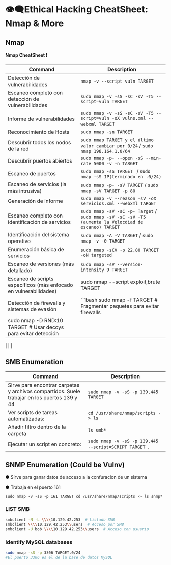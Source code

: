 # 👁️‍🗨️​ Ethical Hacking CheatSheet: Nmap & More

## Nmap
 ​**Nmap CheatSheet ❗**

| Command                                       | Description                                            |
|-----------------------------|--------------------------------------------------------|
| Detección de vulnerabilidades                   | `nmap -v --script vuln TARGET`                                       |
| Escaneo completo con detección de vulnerabilidades                    | `sudo nmap -v -sS -sC -sV -T5 --script=vuln TARGET`                             |   
| Informe de vulnerabilidades                | `sudo nmap -v -sS -sC -sV -T5 --script=vuln -oX vulns.xml --webxml TARGE`T                              |
| Reconocimiento de Hosts                             | `sudo nmap -sn TARGET `                                        |
| Descubrir todos los nodos de la red                       | `sudo nmap TARGET y el último valor cambiar por 0/24` / `sudo nmap 198.164.1.0/64`             |
| Descubrir puertos abiertos                             | `sudo nmap -p- --open -sS --min-rate 5000 -v -n TARGET`                         |
| Escaneo de puertos                          | `sudo nmap -sS TARGET `  / `sudo nmap -sS IP(terminado en .0/24)     `             |
|Escaneo de servicios (la más intrusiva)                              | `sudo nmap -p- -sV TARGET` /  `sudo nmap -sV TARGET -p 80`                            |
| Generación de informe                   | `sudo nmap -v --reason -sV -oX servicios.xml --webxml TARGET`                         |
| Escaneo completo con identificación de servicios          | `sudo nmap -sV -sC -p- Target` / `sudo nmap -sV -sC -sV -T5 (aumenta la Velocdiad de escaneo) TARGET `                    |
| Identificación del sistema operativo                             | `sudo nmap -A -V TARGET` / `sudo nmap -v -0 TARGET`|
| Enumeración básica de servicios                             | `sudo nmap -sCV -p 22,80 TARGET -oN targeted  `  
| Escaneo de versiones (más detallado)            |            `sudo nmap -sV --version-intensity 9 TARGET `          |
|Escaneo de scripts específicos (más enfocado en vulnerabilidades)        |   sudo nmap --script exploit,brute TARGET    |
|Detección de firewalls y sistemas de evasión                 |       ```bash sudo nmap -f TARGET  # Fragmentar paquetes para evitar firewalls
sudo nmap -D RND:10 TARGET  # Usar decoys para evitar detección  |

| 
|
|

## SMB Enumeration

| Command | Description |
|---------|-------------|
| Sirve para encontrar carpetas y archivos compartidos. Suele trabajar en los puertos 139 y 44 | `sudo nmap -v -sS -p 139,445 TARGET` |
|Ver scripts de tareas automatizadas: | `cd /usr/share/nmap/scripts -> ls` |
| Añadir filtro dentro de la carpeta | `ls smb* ` |
| Ejecutar un script en concreto: | `sudo nmap -v -sS -p 139,445 --script=SCRIPT TARGET `. |

## SNMP Enumeration (Could be Vulnv)
● Sirve para ganar datos de acceso a la confuracion de un sistema

● Trabaja en el puerto 161

`sudo nmap -v -sS -p 161 TARGET
cd /usr/share/nmap/scripts -> ls snmp*`

### LIST SMB
```bash
smbclient -N -L \\\\10.129.42.253  # Listado SMB
smbclient \\\\10.129.42.253\\users  # Acceso por SMB
smbclient -U bob \\\\10.129.42.253\\users  # Acceso con usuario
```
### Identify MySQL databases
```bash
sudo nmap -sS -p 3306 TARGET.0/24
#El puerto 3306 es el de la base de datos MySQL
```






